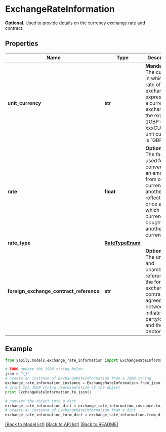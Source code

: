 # ExchangeRateInformation

__Optional__. Used to provide details on the currency exchange rate and contract.

## Properties

Name | Type | Description | Notes
------------ | ------------- | ------------- | -------------
**unit_currency** | **str** | __Mandatory__. The currency in which the rate of exchange is expressed in a currency exchange. In the example 1GBP &#x3D; xxxCUR, the unit currency is &#x60;GBP&#x60;. | 
**rate** | **float** | __Optional__. The factor used for conversion of an amount from one currency to another. This reflects the price at which one currency was bought with another currency. | [optional] 
**rate_type** | [**RateTypeEnum**](RateTypeEnum.md) |  | 
**foreign_exchange_contract_reference** | **str** | __Optional__. The unique and unambiguous reference to the foreign exchange contract agreed between the initiating party/creditor and the debtor agent. | [optional] 

## Example

```python
from yapily.models.exchange_rate_information import ExchangeRateInformation

# TODO update the JSON string below
json = "{}"
# create an instance of ExchangeRateInformation from a JSON string
exchange_rate_information_instance = ExchangeRateInformation.from_json(json)
# print the JSON string representation of the object
print ExchangeRateInformation.to_json()

# convert the object into a dict
exchange_rate_information_dict = exchange_rate_information_instance.to_dict()
# create an instance of ExchangeRateInformation from a dict
exchange_rate_information_form_dict = exchange_rate_information.from_dict(exchange_rate_information_dict)
```
[[Back to Model list]](../README.md#documentation-for-models) [[Back to API list]](../README.md#documentation-for-api-endpoints) [[Back to README]](../README.md)


